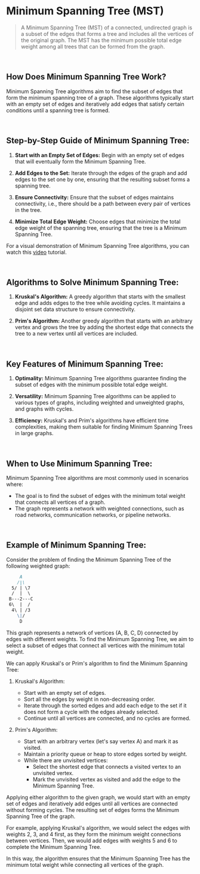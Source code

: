 # Minimum Spanning Tree (MST)

> A Minimum Spanning Tree (MST) of a connected, undirected graph is a subset of the edges that forms a tree and includes all the vertices of the original graph. The MST has the minimum possible total edge weight among all trees that can be formed from the graph.

<br/>

## How Does Minimum Spanning Tree Work?

Minimum Spanning Tree algorithms aim to find the subset of edges that form the minimum spanning tree of a graph. These algorithms typically start with an empty set of edges and iteratively add edges that satisfy certain conditions until a spanning tree is formed.

<br/>

## Step-by-Step Guide of Minimum Spanning Tree:

1. **Start with an Empty Set of Edges:** Begin with an empty set of edges that will eventually form the Minimum Spanning Tree.

2. **Add Edges to the Set:** Iterate through the edges of the graph and add edges to the set one by one, ensuring that the resulting subset forms a spanning tree.

3. **Ensure Connectivity:** Ensure that the subset of edges maintains connectivity, i.e., there should be a path between every pair of vertices in the tree.

4. **Minimize Total Edge Weight:** Choose edges that minimize the total edge weight of the spanning tree, ensuring that the tree is a Minimum Spanning Tree.

For a visual demonstration of Minimum Spanning Tree algorithms, you can watch this [video](https://www.youtube.com/watch?v=TbKGXq8aE7k) tutorial.

<br/>

## Algorithms to Solve Minimum Spanning Tree:

1. **Kruskal's Algorithm:** A greedy algorithm that starts with the smallest edge and adds edges to the tree while avoiding cycles. It maintains a disjoint set data structure to ensure connectivity.

2. **Prim's Algorithm:** Another greedy algorithm that starts with an arbitrary vertex and grows the tree by adding the shortest edge that connects the tree to a new vertex until all vertices are included.

<br/>

## Key Features of Minimum Spanning Tree:

1. **Optimality:** Minimum Spanning Tree algorithms guarantee finding the subset of edges with the minimum possible total edge weight.

2. **Versatility:** Minimum Spanning Tree algorithms can be applied to various types of graphs, including weighted and unweighted graphs, and graphs with cycles.

3. **Efficiency:** Kruskal's and Prim's algorithms have efficient time complexities, making them suitable for finding Minimum Spanning Trees in large graphs.

<br/>

## When to Use Minimum Spanning Tree:

Minimum Spanning Tree algorithms are most commonly used in scenarios where:

- The goal is to find the subset of edges with the minimum total weight that connects all vertices of a graph.
- The graph represents a network with weighted connections, such as road networks, communication networks, or pipeline networks.

<br/>

## Example of Minimum Spanning Tree:

Consider the problem of finding the Minimum Spanning Tree of the following weighted graph:
```markdown
     A
    /|\
  5/ | \7
  /  |  \
 B---2---C
 6\  |  /
  4\ | /3
    \|/
     D
```

This graph represents a network of vertices (A, B, C, D) connected by edges with different weights. To find the Minimum Spanning Tree, we aim to select a subset of edges that connect all vertices with the minimum total weight.

We can apply Kruskal's or Prim's algorithm to find the Minimum Spanning Tree:

1. Kruskal's Algorithm:
   * Start with an empty set of edges.
   * Sort all the edges by weight in non-decreasing order.
   * Iterate through the sorted edges and add each edge to the set if it does not form a cycle with the edges already selected.
   * Continue until all vertices are connected, and no cycles are formed.

2. Prim's Algorithm:
   * Start with an arbitrary vertex (let's say vertex A) and mark it as visited.
   * Maintain a priority queue or heap to store edges sorted by weight.
   * While there are unvisited vertices:
     * Select the shortest edge that connects a visited vertex to an unvisited vertex.
     * Mark the unvisited vertex as visited and add the edge to the Minimum Spanning Tree.

Applying either algorithm to the given graph, we would start with an empty set of edges and iteratively add edges until all vertices are connected without forming cycles. The resulting set of edges forms the Minimum Spanning Tree of the graph.

For example, applying Kruskal's algorithm, we would select the edges with weights 2, 3, and 4 first, as they form the minimum weight connections between vertices. Then, we would add edges with weights 5 and 6 to complete the Minimum Spanning Tree.

In this way, the algorithm ensures that the Minimum Spanning Tree has the minimum total weight while connecting all vertices of the graph.


